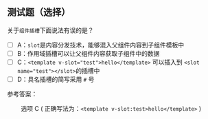 ## 测试题（选择）

关于`组件插槽`下面说法有误的是？

- [ ] A：`slot`是内容分发技术，能够混入父组件内容到子组件模板中
- [ ] B：作用域插槽可以让父组件内容获取子组件中的数据
- [ ] C：`<template v-slot="test">hello</template>` 可以插入到 `<slot name="test"></slot>`的插槽中
- [ ] D：具名插槽的简写采用 `#` 号

参考答案：

&emsp;&emsp; 选项 C  ( 正确写法为：`<template v-slot:test>hello</template>` )